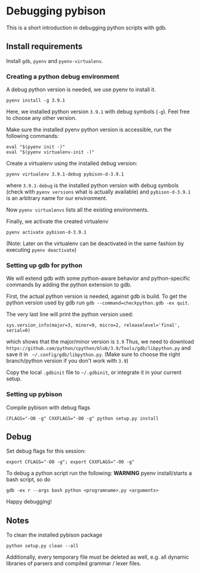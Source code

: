 # Debugging pybison

This is a short introduction in debugging python scripts with gdb.

## Install requirements

Install `gdb`, `pyenv` and `pyenv-virtualenv`.

### Creating a python debug environment

A debug python version is needed, we use pyenv to install it.
```shell
pyenv install -g 3.9.1
```
Here, we installed python version `3.9.1` with debug symbols (`-g`). Feel free to choose any other version.

Make sure the installed pyenv python version is accessible, run the following commands:
```shell
eval "$(pyenv init -)"
eval "$(pyenv virtualenv-init -)"
```

Create a virtualenv using the installed debug version:
```shell
pyenv virtualenv 3.9.1-debug pybison-d-3.9.1
```
where `3.9.1-debug` is the installed python version with debug symbols (check with `pyenv versions` what is actually available)
and `pybison-d-3.9.1` is an arbitrary name for our environment.

Now `pyenv virtualenvs` lists all the existing environments.

Finally, we activate the created virtualenv
```shell
pyenv activate pybison-d-3.9.1
```

(Note: Later on the virtualenv can be deactivated in the same fashion by executing `pyenv deactivate`)

### Setting up gdb for python

We will extend gdb with some python-aware behavior and python-specific commands by adding the python extension to gdb.

First, the actual python version is needed, against gdb is build.
To get the python version used by gdb run `gdb --command=checkpython.gdb -ex quit`.

The very last line will print the python version used:
```shell
sys.version_info(major=3, minor=9, micro=2, releaselevel='final', serial=0)
```
which shows that the major/minor version is `3.9`
Thus, we need to download `https://github.com/python/cpython/blob/3.9/Tools/gdb/libpython.py` and save it in ` ~/.config/gdb/libpython.py`.
(Make sure to choose the right branch/python version if you don't work with `3.9`)

Copy the local `.gdbinit` file to `~/.gdbinit`, or integrate it in your current setup.


### Setting up pybison

Compile pybison with debug flags
```shell
CFLAGS="-O0 -g" CXXFLAGS="-O0 -g" python setup.py install
```

## Debug

Set debug flags for this session:
```shell
export CFLAGS="-O0 -g"; export CXXFLAGS="-O0 -g"
```

To debug a python script run the following:
__WARNING__ pyenv install/starts a bash script, so do
```shell
gdb -ex r --args bash python <programname>.py <arguments>
``` 

Happy debugging!

## Notes

To clean the installed pybison package
```
python setup.py clean --all
```
Additionally, every temporary file must be deleted as well,
e.g. all dynamic libraries of parsers and compiled grammar / lexer files.
